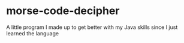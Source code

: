 # morse-code-decipher
A little program I made up to get better with my Java skills since I just learned the language

